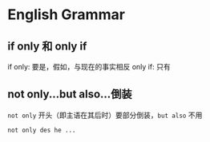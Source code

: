 # English Grammar

## if only 和 only if
if only: 要是，假如，与现在的事实相反
only if: 只有

## not only...but also...倒装
`not only` 开头（即主语在其后时）要部分倒装，`but also` 不用
```
not only des he ...
```
